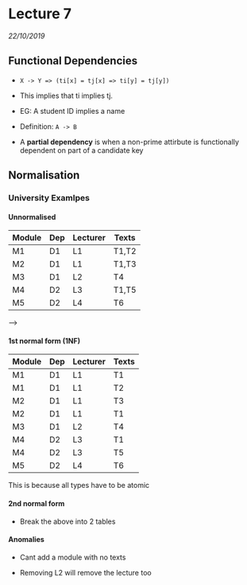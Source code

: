 # Lecture 7
*22/10/2019*

## Functional Dependencies
- `X -> Y => (ti[x] = tj[x] => ti[y] = tj[y])`

- This implies that ti implies tj.

- EG: A student ID implies a name

- Definition: `A -> B`

- A **partial dependency** is when a non-prime attirbute is functionally dependent on part of a candidate key

## Normalisation
### University Examlpes

#### Unnormalised

Module|Dep|Lecturer|Texts
---|---|---|---
M1|D1|L1|T1,T2
M2|D1|L1|T1,T3
M3|D1|L2|T4
M4|D2|L3|T1,T5
M5|D2|L4|T6

-->

#### 1st normal form (1NF)
Module|Dep|Lecturer|Texts
---|---|---|---
M1|D1|L1|T1
M1|D1|L1|T2
M2|D1|L1|T3
M2|D1|L1|T1
M3|D1|L2|T4
M4|D2|L3|T1
M4|D2|L3|T5
M5|D2|L4|T6

This is because all types have to be atomic

#### 2nd normal form
- Break the above into 2 tables

#### Anomalies
- Cant add a module with no texts

- Removing L2 will remove the lecture too
